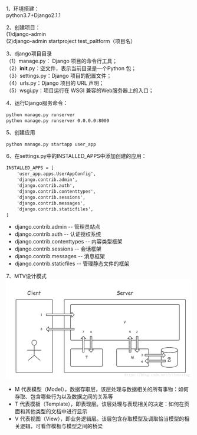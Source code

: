 1、环境搭建：<br>
python3.7+Django2.1.1<br>

2、创建项目：<br>
(1)django-admin<br>
(2)django-admin startproject test_paltform（项目名）<br>

3、django项目目录<br>
（1）manage.py： Django 项目的命令行工具；<br>
（2）__init__.py：空文件，表示当前目录是一个Python 包；<br>
（3）settings.py：Django 项目的配置文件；<br>
（4）urls.py：Django 项目的 URL 声明；<br>
（5）wsgi.py：项目运行在 WSGI 兼容的Web服务器上的入口；<br>

4、运行Django服务命令：
```
python manage.py runserver
python manage.py runserver 0.0.0.0:8000
```

5、创建应用
```
python manage.py startapp user_app
```

6、在settings.py中的INSTALLED_APPS中添加创建的应用：
```
INSTALLED_APPS = [
    'user_app.apps.UserAppConfig',
    'django.contrib.admin',
    'django.contrib.auth',
    'django.contrib.contenttypes',
    'django.contrib.sessions',
    'django.contrib.messages',
    'django.contrib.staticfiles',
]
```
- django.contrib.admin -- 管理员站点
- django.contrib.auth -- 认证授权系统
- django.contrib.contenttypes -- 内容类型框架
- django.contrib.sessions -- 会话框架
- django.contrib.messages -- 消息框架
- django.contrib.staticfiles -- 管理静态文件的框架

7、MTV设计模式
![MTV](https://github.com/willcyc/test_devcyc_demo/blob/master/test_platform/images/MVT%E6%A8%A1%E5%BC%8F.png)
 - M 代表模型（Model），数据存取层，该层处理与数据相关的所有事物：如何存取、包含哪些行为以及数据之间的关系等
 - T 代表模板（Template），即表现层。该层处理与表现相关的决定：如何在页面和其他类型的文档中进行显示
 - V 代表视图（View），即业务逻辑层。该层包含存取模型及调取恰当模型的相关逻辑，可看作模板与模型之间的桥梁

